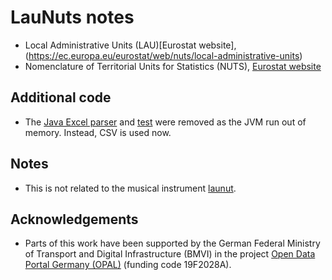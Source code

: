 # LauNuts notes

- Local Administrative Units (LAU)[Eurostat website], (https://ec.europa.eu/eurostat/web/nuts/local-administrative-units)
- Nomenclature of Territorial Units for Statistics (NUTS), [Eurostat website](https://ec.europa.eu/eurostat/web/nuts/background)

## Additional code

- The [Java Excel parser](https://github.com/adibaba/LauNuts/tree/e9e6d1c60060c084042df6971379747094d47c02/src/main/java/org/dice_research/launuts/excel) and [test](https://github.com/adibaba/LauNuts/tree/e9e6d1c60060c084042df6971379747094d47c02/src/test/java/org/dice_research/launuts) were removed as the JVM run out of memory. Instead, CSV is used now.

## Notes

- This is not related to the musical instrument [launut](https://www.metmuseum.org/art/collection/search/501966).

## Acknowledgements

- Parts of this work have been supported by the German Federal Ministry of Transport and Digital Infrastructure (BMVI) in the project [Open Data Portal Germany (OPAL)](http://projekt-opal.de/) (funding code 19F2028A).